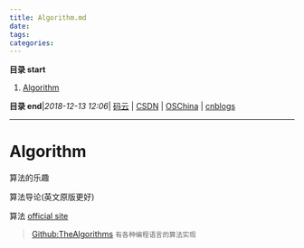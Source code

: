 ```yaml
---
title: Algorithm.md
date: 
tags: 
categories: 
---
```


**目录 start**
 
1. [Algorithm](#algorithm)

**目录 end**|_2018-12-13 12:06_| [码云](https://gitee.com/gin9) | [CSDN](http://blog.csdn.net/kcp606) | [OSChina](https://my.oschina.net/kcp1104) | [cnblogs](http://www.cnblogs.com/kuangcp)
****************************************
# Algorithm

算法的乐趣

算法导论(英文原版更好)

算法 [official site](https://algs4.cs.princeton.edu/home/)

> [Github:TheAlgorithms](https://github.com/TheAlgorithms) `有各种编程语言的算法实现`
